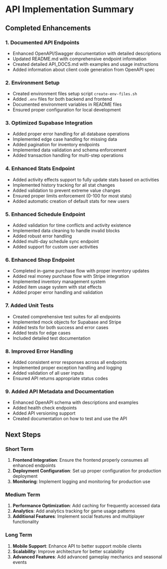 # API Implementation Summary

## Completed Enhancements

### 1. Documented API Endpoints

- Enhanced OpenAPI/Swagger documentation with detailed descriptions
- Updated README.md with comprehensive endpoint information
- Created detailed API_DOCS.md with examples and usage instructions
- Added information about client code generation from OpenAPI spec

### 2. Environment Setup

- Created environment files setup script `create-env-files.sh`
- Added `.env` files for both backend and frontend
- Documented environment variables in README files
- Ensured proper configuration for local development

### 3. Optimized Supabase Integration

- Added proper error handling for all database operations
- Implemented edge case handling for missing data
- Added pagination for inventory endpoints
- Implemented data validation and schema enforcement
- Added transaction handling for multi-step operations

### 4. Enhanced Stats Endpoint

- Added activity effects support to fully update stats based on activities
- Implemented history tracking for all stat changes
- Added validation to prevent extreme value changes
- Ensured proper limits enforcement (0-100 for most stats)
- Added automatic creation of default stats for new users

### 5. Enhanced Schedule Endpoint

- Added validation for time conflicts and activity existence
- Implemented data cleaning to handle invalid blocks
- Added robust error handling
- Added multi-day schedule sync endpoint
- Added support for custom user activities

### 6. Enhanced Shop Endpoint

- Completed in-game purchase flow with proper inventory updates
- Added real money purchase flow with Stripe integration
- Implemented inventory management system
- Added item usage system with stat effects
- Added proper error handling and validation

### 7. Added Unit Tests

- Created comprehensive test suites for all endpoints
- Implemented mock objects for Supabase and Stripe
- Added tests for both success and error cases
- Added tests for edge cases
- Included detailed test documentation

### 8. Improved Error Handling

- Added consistent error responses across all endpoints
- Implemented proper exception handling and logging
- Added validation of all user inputs
- Ensured API returns appropriate status codes

### 9. Added API Metadata and Documentation

- Enhanced OpenAPI schema with descriptions and examples
- Added health check endpoints
- Added API versioning support
- Created documentation on how to test and use the API

## Next Steps

### Short Term

1. **Frontend Integration**: Ensure the frontend properly consumes all enhanced endpoints
2. **Deployment Configuration**: Set up proper configuration for production deployment
3. **Monitoring**: Implement logging and monitoring for production use

### Medium Term

1. **Performance Optimization**: Add caching for frequently accessed data
2. **Analytics**: Add analytics tracking for game usage patterns
3. **Additional Features**: Implement social features and multiplayer functionality

### Long Term

1. **Mobile Support**: Enhance API to better support mobile clients
2. **Scalability**: Improve architecture for better scalability
3. **Advanced Features**: Add advanced gameplay mechanics and seasonal events 